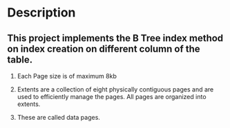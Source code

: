 # Description

## This project implements the B Tree index method on index creation on different column of the table.

1. Each Page size is of maximum 8kb

2. Extents are a collection of eight physically contiguous pages and are used to efficiently manage the pages. All pages are organized into extents.

3. These are called data pages.
